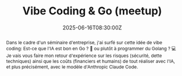 ---
title: Vibe Coding & Go (meetup)

event: Meetup Golang Lyon
event_url: https://www.meetup.com/golang-lyon/events/308083715/

location: Lyon (Meetup Golang Lyon)
address:
  street: Bedrock Streaming, 76 avenue Tony Garnier (Bât. 2)
  city: Lyon
  region: Auvergne-Rhone-Alpes
  postcode: '69007'
  country: France

summary: Meetup, Vibe Coding & Go
abstract: "Dans le cadre d'un séminaire d'entreprise, j'ai surfé sur cette idée de vibe coding: Est-ce que l'IA est bon en Go ? 🎲 ou plutôt à programmer du Golang ? 💻 
 
Je vais vous faire mon retour d'expérience sur les risques (sécurité, dette techniques) ainsi que les coûts (financiers et humains) de tout réaliser avec l'IA, et plus précisément, avec le modèle d'Anthropic Claude Code."

date: "2025-06-16T08:30:00Z"
date_end: "2025-06-16T18:30:00Z"
all_day: false

publishDate: "2025-01-01T00:00:00Z"

authors: [David Aparicio]
tags: [Go, IA, Intelligence Artificielle, LLM, Anthropic, Claude Code]

featured: false

image:
  caption: 'Crédits: [**Unsplash**](https://unsplash.com/photos/people-playing-arcade-games-ihb1YmHlpuQ)'
  focal_point: Right

links:
- icon: binoculars
  icon_pack: fas
  name: Description
  url: https://www.meetup.com/golang-lyon/events/308083715/
- icon: comments
  icon_pack: fas
  name: Avis
  url: https://openfeedback.io/UMu6vQC6L5I6uvt1BNkJ/2024-12-03/iA5dvPuRys9m1KOmHzfS
url_code: ""
url_pdf: ""
url_slides: "talks/Lyon2025_Go_gojira.pdf"
url_video: ""

slides: ""
projects: []
---